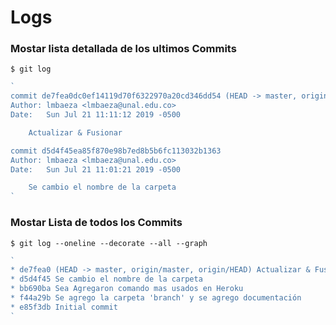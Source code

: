 # Logs

### Mostar lista detallada de los ultimos Commits

```console
$ git log
```

```js
`
commit de7fea0dc0ef14119d70f6322970a20cd346dd54 (HEAD -> master, origin/master, origin/HEAD)
Author: lmbaeza <lmbaeza@unal.edu.co>
Date:   Sun Jul 21 11:11:12 2019 -0500

    Actualizar & Fusionar

commit d5d4f45ea85f870e98b7ed8b5b6fc113032b1363
Author: lmbaeza <lmbaeza@unal.edu.co>
Date:   Sun Jul 21 11:01:21 2019 -0500

    Se cambio el nombre de la carpeta
`
```

### Mostar Lista de todos los Commits

```console
$ git log --oneline --decorate --all --graph
```

```js
`
* de7fea0 (HEAD -> master, origin/master, origin/HEAD) Actualizar & Fusionar
* d5d4f45 Se cambio el nombre de la carpeta
* bb690ba Sea Agregaron comando mas usados en Heroku
* f44a29b Se agrego la carpeta 'branch' y se agrego documentación
* e85f3db Initial commit
`
```